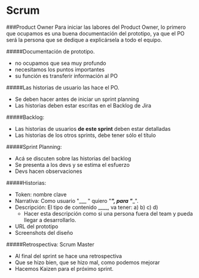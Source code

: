# Scrum


###Product Owner
Para iniciar las labores del Product Owner, lo primero que ocupamos es una buena documentación del prototipo, ya que el PO será la persona que se dedique a explicársela a todo el equipo.

#####Documentación de prototipo.
* no ocupamos que sea muy profundo
* necesitamos los puntos importantes
* su función es transferir información al PO

#####Las historias de usuario las hace el PO.
* Se deben hacer antes de iniciar un sprint planning
* Las historias deben estar escritas en el Backlog de Jira

#####Backlog:
* Las historias de usuarios **de este sprint** deben estar detalladas
* Las historias de los otros sprints, debe tener sólo el título

#####Sprint Planning:
* Acá se discuten sobre las historias del backlog
* Se presenta a los devs y se estima el esfuerzo
* Devs hacen observaciones

#####Historias:
* Token: nombre clave
* Narrativa: Como usuario "___ " quiero "___", para "____".
* Descripción: El tipo de contenido ____, va tener: a) b) c) d)
	* Hacer esta descripción como si una persona fuera del team y pueda llegar a desarrollarlo.
*  URL del prototipo
*  Screenshots del diseño

#####Retrospectiva: Scrum Master
* Al final del sprint se hace una retrospectiva
* Que se hizo bien, que se hizo mal, como podemos mejorar
* Hacemos Kaizen para el próximo sprint. 